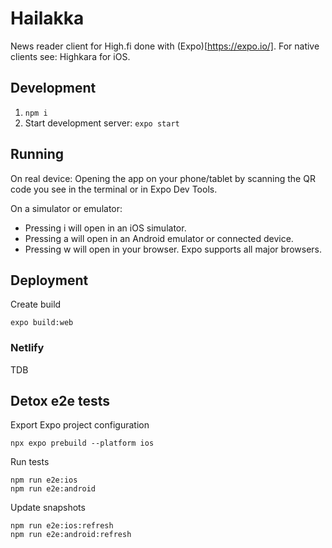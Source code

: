 # Hailakka

News reader client for High.fi done with (Expo)[https://expo.io/].
For native clients see: Highkara for iOS.

## Development

1. `npm i`
1. Start development server: `expo start`

## Running

On real device:
Opening the app on your phone/tablet by scanning the QR code you see in the terminal or in Expo Dev Tools.

On a simulator or emulator:

- Pressing i will open in an iOS simulator.
- Pressing a will open in an Android emulator or connected device.
- Pressing w will open in your browser. Expo supports all major browsers.

## Deployment

Create build

```
expo build:web
```

### Netlify

TDB

## Detox e2e tests

Export Expo project configuration

```
npx expo prebuild --platform ios
```

Run tests

```
npm run e2e:ios
npm run e2e:android
```

Update snapshots

```
npm run e2e:ios:refresh
npm run e2e:android:refresh
```
